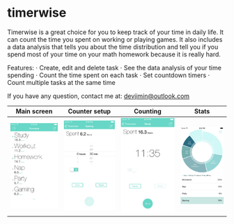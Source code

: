 # timerwise

Timerwise is a great choice for you to keep track of your time in daily life. It can count the time you spent on working or playing games. It also includes a data analysis that tells you about the time distribution and tell you if you spend most of your time on your math homework because it is really hard.

Features:
⋅ Create, edit and delete task
⋅ See the data analysis of your time spending
⋅ Count the time spent on each task
⋅ Set countdown timers
⋅ Count multiple tasks at the same time

If you have any question, contact me at:
devjimin@outlook.com

|Main screen|Counter setup|Counting|Stats|
| :------: | :------: | :------: | :------: |
|![main screen](screenshots/0x0ss.jpg)|![Counter setup](screenshots/0x0ss-3.jpg)|![Counting](screenshots/0x0ss-2.jpg)|![Stats](screenshots/0x0ss-1.jpg)
